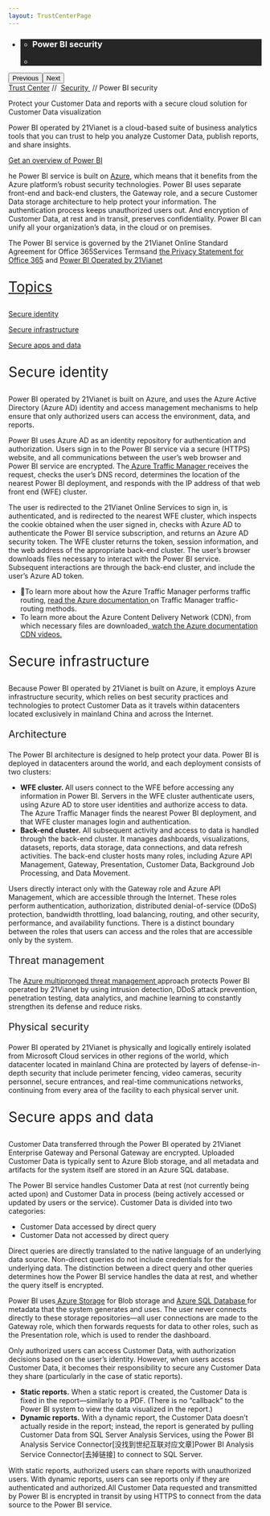 ```yaml
---
layout: TrustCenterPage
---
```

<div class="row-fluid">
   <div class="span">
      <div>
         <div id="HeroWrapper" data-cols="1" data-view1="1" data-view2="1" data-view3="1" data-view4="1" class="row-fluid wider hero grid-container">
            <div class="span bp0-col-1-1 bp1-col-1-1 bp2-col-1-1 bp3-col-1-1">
               <div bi:type="slideshow" class="slideshow slideshow-hero hero" xmlns:bi="urn:schemas-microsoft-com:mscom:bi">
                  <ul bi:type="list" class="slides">
                     <li id="slide-1" bi:index="0" selectBi="">
                        <div class="heroitem light-foreground" bi:type="heroitem">
                           <div class="media" bi:parenttitle="t1">
                              <a href="" bi:track="False" bi:titleflag="t1" bi:index="0">
                                 <div data-picture="" data-alt="You are in control of your data" data-disable-swap-below="">
                                    <div data-src="https://c.s-microsoft.com/en-us/CMSImages/MS_TrustCenter_Privacy_Header.jpg?version=dc9c5b9b-c334-7922-892a-15c2cd65053d"></div>
                                    <noscript></noscript>
                                 </div>
                              </a>
                           </div>
                           <div class="text" bi:type="cta">
                              <div class="text-container">
                                 <div class="box" style="background: rgba(0,0,0,.85); color: #FFFFFF;">
                                    <ul bi:type="list" class="headerCaption subpageHeaderCaption">
                                       <li class="box-title">
                                          <h3 class="box-title" bi:type="title" bi:title="t1" style="color: #FFFFFF;">Power BI security</h3>
                                       </li>
                                       <li class="box-actions box-description"><a target="_self" class="mscom-link" href=""></a></li>
                                    </ul>
                                 </div>
                              </div>
                           </div>
                        </div>
                     </li>
                  </ul>
                  <div class="navigation international" bi:track="false">
                     <div class="grid-container settop" data-title-text="Go To Slide "></div>
                  </div>
                  <div class="prev-next" bi:track="false"><button class="prev"><span class="icon-left" aria-hidden="true"></span><span class="screen-reader-text">Previous</span></button><button class="next"><span class="icon-right" aria-hidden="true"></span><span class="screen-reader-text">Next</span></button></div>
                  <div id="play-pause" class="play-pause" style="display:none">
                     <div class="pause"><button id="pauseButton" class="pause_button"><span class="icon-pause" aria-hidden="true"></span><span class="screen-reader-text">Pause</span></button></div>
                     <div class="play"><button id="playButton" class="play_button"><span class="icon-play" aria-hidden="true"></span><span class="screen-reader-text">Play</span></button></div>
                  </div>
               </div>
            </div>
         </div>
         <div id="BreadcrumbWrapper" data-cols="1" data-view1="1" data-view2="1" data-view3="1" data-view4="1" class="row-fluid grid-container mscom-grid-container breadcrumbs">
            <div class="span bp0-col-1-1 bp1-col-1-1 bp2-col-1-1 bp3-col-1-1"><a target="_self" class="mscom-link" href="../default.html">Trust Center</a> // 
               <a target="_self" class="mscom-link" href="../security/default.html">Security </a> // Power BI security
            </div>
         </div>
         <div id="ContentWrapper" data-cols="2" data-view1="1" data-view2="2" data-view3="2" data-view4="2" class="row-fluid subpageBody">
            <div class="span bp0-col-1-1 bp2-col-2-1 bp3-col-2-1 bp1-col-2-2">
               <p>Protect your Customer Data and reports with a secure cloud solution for Customer Data visualization</p>
               <p>Power BI operated by 21Vianet is a cloud-based suite of business analytics tools that you can trust to help you analyze Customer Data, publish reports, and share insights.</p>
               <p><a href="">Get an overview of Power BI</a></p>
               <p>he Power BI service is built on <a href="azuresecurity">Azure</a>, which means that it benefits from the Azure platform’s robust security technologies. Power BI uses separate front-end and back-end clusters, the Gateway role, and a secure Customer Data storage architecture to help protect your information. The authentication process keeps unauthorized users out. And encryption of Customer Data, at rest and in transit, preserves confidentiality. Power BI can unify all your organization’s data, in the cloud or on premises.</p>
               <p>The Power BI service is governed by the 21Vianet Online Standard Agreement for Office 365Services Termsand <a href="http://www.21vbluecloud.com/office365/O365-AgreeWebDir/">the Privacy Statement for Office 365</a> and <a href="http://www.21vbluecloud.com/office365/O365-Privacy/">Power BI Operated by 21Vianet</p>
               <p style="font-size:28px">Topics</p>
               <p><a target="_self" class="mscom-link" href="#identity_Secure">Secure identity</a></p>
               <p><a target="_self" class="mscom-link" href="#infrastructure_Secure">Secure infrastructure</a></p>
               <p><a target="_self" class="mscom-link" href="#apps_and_data_Secure">Secure apps and data</a></p>
               <p style="font-size:28px" id="identity_Secure">Secure identity</p>
               <p>Power BI operated by 21Vianet is built on Azure, and uses <a ref="https://www.azure.cn/home/features/identity/">the Azure Active Directory</a> (Azure AD) identity and access management mechanisms to help ensure that only authorized users can access the environment, data, and reports.</p>
               <p>Power BI uses Azure AD as an identity repository for authentication and authorization. Users sign in to the Power BI service via a secure (HTTPS) website, and all communications between the user’s web browser and Power BI service are encrypted. The<a href="https://www.azure.cn/home/features/traffic-manager/"> Azure Traffic Manager </a>receives the request, checks the user’s DNS record, determines the location of the nearest Power BI deployment, and responds with the IP address of that web front end (WFE) cluster.</p>
               <p>The user is redirected to the 21Vianet Online Services to sign in, is authenticated, and is redirected to the nearest WFE cluster, which inspects the cookie obtained when the user signed in, checks with Azure AD to authenticate the Power BI service subscription, and returns an Azure AD security token. The WFE cluster returns the token, session information, and the web address of the appropriate back-end cluster. The user’s browser downloads files necessary to interact with the Power BI service. Subsequent interactions are through the back-end cluster, and include the user’s Azure AD token.</p>
               <ul style="list-style-type:disc">
                  <li>To learn more about how the Azure Traffic Manager performs traffic routing, <a href="https://www.azure.cn/documentation/articles/traffic-manager-routing-methods/">read the Azure documentation </a>on Traffic Manager traffic-routing methods.</li>
                  <li>To learn more about the Azure Content Delivery Network (CDN), from which necessary files are downloaded,<a href="https://www.azure.cn/documentation/services/cdn/"> watch the Azure documentation CDN videos.</a></li>
               </ul>
               <p style="font-size:28px" id="infrastructure_Secure">Secure infrastructure</p>
               <p>Because Power BI operated by 21Vianet is built on Azure, it employs Azure infrastructure security, which relies on best security practices and technologies to protect Customer Data as it travels within datacenters located exclusively in mainland China and across the Internet. </p>
               <p style="font-size:20px">Architecture</p>
               <p>The Power BI architecture is designed to help protect your data. Power BI is deployed in datacenters around the world, and each deployment consists of two clusters:
               <ul style="list-style-type:disc">
                  <li><strong>WFE cluster. </strong>All users connect to the WFE before accessing any information in Power BI. Servers in the WFE cluster authenticate users, using Azure AD to store user identities and authorize access to data. The Azure Traffic Manager finds the nearest Power BI deployment, and that WFE cluster manages login and authentication.</li>
                  <li><strong>Back-end cluster.</strong> All subsequent activity and access to data is handled through the back-end cluster. It manages dashboards, visualizations, datasets, reports, data storage, data connections, and data refresh activities. The back-end cluster hosts many roles, including Azure API Management, Gateway, Presentation, Customer Data, Background Job Processing, and Data Movement.</li>
               </ul>
               <p>Users directly interact only with the Gateway role and Azure API Management, which are accessible through the Internet. These roles perform authentication, authorization, distributed denial-of-service (DDoS) protection, bandwidth throttling, load balancing, routing, and other security, performance, and availability functions. There is a distinct boundary between the roles that users can access and the roles that are accessible only by the system.</p>
               <p style="font-size:20px">Threat management</p>
               <p>The <a href="threatmanagement">Azure multipronged threat management </a>approach protects Power BI operated by 21Vianet by using intrusion detection, DDoS attack prevention, penetration testing, data analytics, and machine learning to constantly strengthen its defense and reduce risks.</p>
               <p style="font-size:20px">Physical security</p>
               <p>Power BI operated by 21Vianet is physically and logically entirely isolated from Microsoft Cloud services in other regions of the world, which datacenter located in mainland China are protected by layers of defense-in-depth security that include perimeter fencing, video cameras, security personnel, secure entrances, and real-time communications networks, continuing from every area of the facility to each physical server unit.</p>
               <p style="font-size:28px" id="apps_and_data_Secure">Secure apps and data</p>
               <p>Customer Data transferred through the Power BI operated by 21Vianet Enterprise Gateway and Personal Gateway are encrypted. Uploaded Customer Data is typically sent to Azure Blob storage, and all metadata and artifacts for the system itself are stored in an Azure SQL database.</p>
               <p>The Power BI service handles Customer Data at rest (not currently being acted upon) and Customer Data in process (being actively accessed or updated by users or the service). Customer Data is divided into two categories: </p>
               <ul style="list-style-type:disc">
                  <li>Customer Data accessed by direct query</li>
                  <li>Customer Data not accessed by direct query</li>
               </ul>
               <p>Direct queries are directly translated to the native language of an underlying data source. Non-direct queries do not include credentials for the underlying data. The distinction between a direct query and other queries determines how the Power BI service handles the data at rest, and whether the query itself is encrypted.</p>
               <p>Power BI uses<a href="https://www.azure.cn/home/features/storage"> Azure Storage</a> for Blob storage and <a href="https://www.azure.cn/home/features/sql-database/">Azure SQL Database </a>for metadata that the system generates and uses. The user never connects directly to these storage repositories—all user connections are made to the Gateway role, which then forwards requests for data to other roles, such as the Presentation role, which is used to render the dashboard.</p>
               <p>Only authorized users can access Customer Data, with authorization decisions based on the user’s identity. However, when users access Customer Data, it becomes their responsibility to secure any Customer Data they share (particularly in the case of static reports).</p>
               <ul style="list-style-type:disc">
                  <li><strong>Static reports.</strong> When a static report is created, the Customer Data is fixed in the report—similarly to a PDF. (There is no “callback” to the Power BI system to view the data visualized in the report.)</li>
                  <li><strong>Dynamic reports.</strong> With a dynamic report, the Customer Data doesn’t actually reside in the report; instead, the report is generated by pulling Customer Data from SQL Server Analysis Services, using the Power BI Analysis Service Connector[没找到世纪互联对应文章]Power BI Analysis Service Connector[去掉链接] to connect to SQL Server.</li>
               </ul>
               <p>With static reports, authorized users can share reports with unauthorized users. With dynamic reports, users can see reports only if they are authenticated and authorized.All Customer Data requested and transmitted by Power BI is encrypted in transit by using HTTPS to connect from the data source to the Power BI service.</p>
              </div> 
            <!--<div class="span bp0-col-1-1 bp2-col-2-1 bp3-col-2-1 bp1-col-2-2 bp0-clear bp1-clear">
               <div id="SideBarWrapper" data-cols="1" data-view1="1" data-view2="1" data-view3="1" data-view4="1" class="row-fluid">
                  <div id="HelpfulInformation" class="span bp0-col-1-1 bp1-col-1-1 bp2-col-1-1 bp3-col-1-1">
                     <h1>Helpful information</h1>
                     <label><a target="_self" class="mscom-link" href="https://www.azure.cn/home/features/identity/">Azure Active Directory</a></label><br/>
                     <label><a target="_self" class="mscom-link" href="https://www.azure.cn/documentation/services/identity/">Azure Active Directory documentation</a></label><br/>
                     <label><a target="_self" class="mscom-link" href="https://www.azure.cn/home/features/multi-factor-authentication/">Multi-Factor Authentication</a></label><br/>
                     <label><a target="_self" class="mscom-link" href="#">Security In Office 365 Whitepaper</a></label><br/>
                  </div>
               </div>
            </div>-->
         </div>
      </div>
   </div>
</div>
<div class="row-fluid" data-view4="1" data-view3="1" data-view2="1" data-view1="1" data-cols="1">
   <div class="span bp0-col-1-1 bp1-col-1-1 bp2-col-1-1 bp3-col-1-1"></div>
</div>
